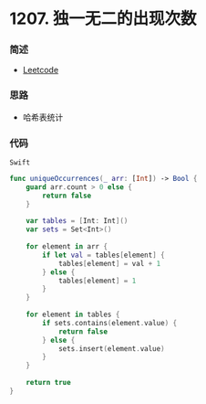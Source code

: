 # 1207. 独一无二的出现次数

### 简述

- [Leetcode](https://leetcode-cn.com/problems/unique-number-of-occurrences/)

### 思路

- 哈希表统计

### 代码

`Swift`

```swift
func uniqueOccurrences(_ arr: [Int]) -> Bool {
    guard arr.count > 0 else {
        return false
    }
    
    var tables = [Int: Int]()
    var sets = Set<Int>()
    
    for element in arr {
        if let val = tables[element] {
            tables[element] = val + 1
        } else {
            tables[element] = 1
        }
    }
    
    for element in tables {
        if sets.contains(element.value) {
            return false
        } else {
            sets.insert(element.value)
        }
    }
    
    return true
}

```
